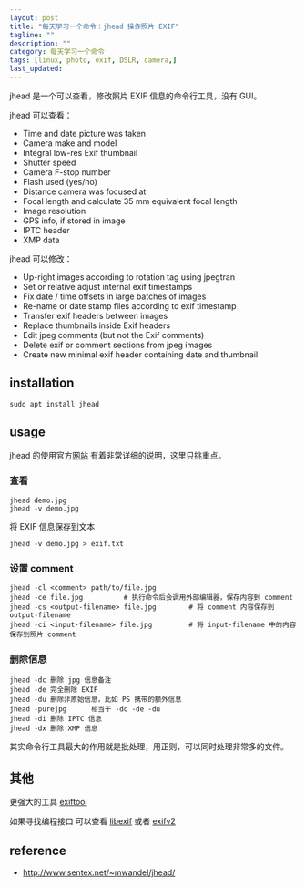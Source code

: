 ```yaml
---
layout: post
title: "每天学习一个命令：jhead 操作照片 EXIF"
tagline: ""
description: ""
category: 每天学习一个命令
tags: [linux, photo, exif, DSLR, camera,]
last_updated:
---
```


jhead 是一个可以查看，修改照片 EXIF 信息的命令行工具，没有 GUI。

jhead 可以查看：

- Time and date picture was taken
- Camera make and model
- Integral low-res Exif thumbnail
- Shutter speed
- Camera F-stop number
- Flash used (yes/no)
- Distance camera was focused at
- Focal length and calculate 35 mm equivalent focal length
- Image resolution
- GPS info, if stored in image
- IPTC header
- XMP data

jhead 可以修改：

- Up-right images according to rotation tag using jpegtran
- Set or relative adjust internal exif timestamps
- Fix date / time offsets in large batches of images
- Re-name or date stamp files according to exif timestamp
- Transfer exif headers between images
- Replace thumbnails inside Exif headers
- Edit jpeg comments (but not the Exif comments)
- Delete exif or comment sections from jpeg images
- Create new minimal exif header containing date and thumbnail


## installation

    sudo apt install jhead

## usage
jhead 的使用官方[网站](http://www.sentex.net/~mwandel/jhead/usage.html) 有着非常详细的说明，这里只挑重点。

### 查看

    jhead demo.jpg
    jhead -v demo.jpg

将 EXIF 信息保存到文本

    jhead -v demo.jpg > exif.txt

### 设置 comment

    jhead -cl <comment> path/to/file.jpg
    jhead -ce file.jpg          # 执行命令后会调用外部编辑器，保存内容到 comment
    jhead -cs <output-filename> file.jpg        # 将 comment 内容保存到 output-filename
    jhead -ci <input-filename> file.jpg         # 将 input-filename 中的内容保存到照片 comment

### 删除信息

    jhead -dc 删除 jpg 信息备注
    jhead -de 完全删除 EXIF
    jhead -du 删除非原始信息，比如 PS 携带的额外信息
    jhead -purejpg      相当于 -dc -de -du
    jhead -di 删除 IPTC 信息
    jhead -dx 删除 XMP 信息

其实命令行工具最大的作用就是批处理，用正则，可以同时处理非常多的文件。

## 其他

更强大的工具 [exiftool](http://www.sno.phy.queensu.ca/~phil/exiftool/)

如果寻找编程接口 可以查看 [libexif](https://libexif.github.io/) 或者 [exifv2](http://www.exiv2.org/)

## reference

- <http://www.sentex.net/~mwandel/jhead/>


